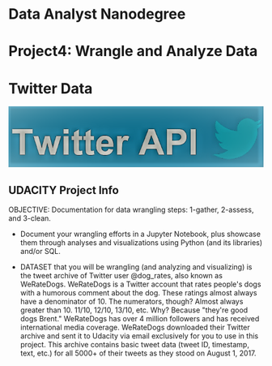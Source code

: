 # **Data Analyst Nanodegree** #




# **Project4: Wrangle and Analyze Data** #




# **Twitter Data** #

![](./media/image_proj4.png)




## **UDACITY Project Info** ##

OBJECTIVE: Documentation for data wrangling steps: 1-gather, 2-assess, and 3-clean.

* Document your wrangling efforts in a Jupyter Notebook, plus showcase them through analyses and visualizations using Python (and its libraries) and/or SQL.

* DATASET that you will be wrangling (and analyzing and visualizing) is the tweet archive of Twitter user @dog_rates, also known as WeRateDogs. WeRateDogs is a Twitter account that rates people's dogs with a humorous comment about the dog. These ratings almost always have a denominator of 10. The numerators, though? Almost always greater than 10. 11/10, 12/10, 13/10, etc. Why? Because "they're good dogs Brent." WeRateDogs has over 4 million followers and has received international media coverage.
WeRateDogs downloaded their Twitter archive and sent it to Udacity via email exclusively for you to use in this project. This archive contains basic tweet data (tweet ID, timestamp, text, etc.) for all 5000+ of their tweets as they stood on August 1, 2017. 
